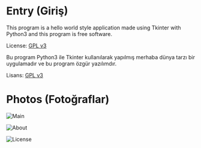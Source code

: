 # Entry (Giriş)



This program is a hello world style application made using Tkinter with Python3 and this program is free software.

License: [GPL v3](https://www.gnu.org/licences/gpl-3.0.txt)


Bu program Python3 ile Tkinter kullanılarak yapılmış merhaba dünya tarzı bir uygulamadır ve bu program özgür yazılımdır.

Lisans: [GPL v3](https://www.gnu.org/licenses/gpl-3.0.txt)


# Photos (Fotoğraflar)

![Main](https://user-images.githubusercontent.com/82509753/133882385-9355ff5a-7fc5-40c4-953d-2105377e07d6.png)

![About](https://user-images.githubusercontent.com/82509753/133830798-a9676f14-4b2a-4dd3-b21d-ce991248a11e.png)

![License](https://user-images.githubusercontent.com/82509753/133831598-e2171a37-6b21-49e4-9c6a-3b4907df465f.png)
